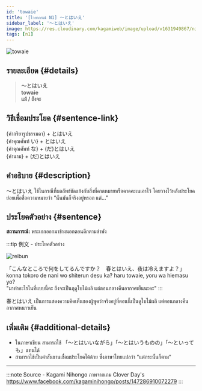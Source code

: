 ```yaml
---
id: 'towaie'
title: '[ไวยากรณ์ N1] 〜とはいえ'
sidebar_label: '〜とはいえ'
image: https://res.cloudinary.com/kagamiweb/image/upload/v1631949867/nihongo/grammar/n1/reibun/towaie.jpg
tags: [n1]
---
```


![towaie](https://res.cloudinary.com/kagamiweb/image/upload/v1631718085/nihongo/grammar/n1/towaie.png)

## รายละเอียด {#details}

> **〜とはいえ**  
> **towaie**  
> **แม้ / ถึงจะ**

## วิธีเชื่อมประโยค {#sentence-link}

{คำกริยารูปธรรมดา} + とはいえ  
{คำคุณศัพท์ い} + とはいえ  
{คำคุณศัพท์ な} + (だ)とはいえ  
{คำนาม} + (だ)とはいえ

## คำอธิบาย {#description}

〜とはいえ ใช้ในกรณีที่ผลลัพธ์ขัดแย้งกับสิ่งที่คาดหมายหรือคาดคะเนเอาไว้ โดยวางไว้หลังประโยคย่อยเพื่อสื่อความหมายว่า “นั่นมันก็จริงอยู่หรอก แต่..."

## ประโยคตัวอย่าง {#sentence}

**สถานการณ์:** พระเอกออกมาข้างนอกตอนดึกตามลำพัง

:::tip 例文 - ประโยคตัวอย่าง

![reibun](https://res.cloudinary.com/kagamiweb/image/upload/v1631949867/nihongo/grammar/n1/reibun/towaie.jpg)

「こんなところで何をしてるんですか？　春とはいえ、夜は冷えますよ？」  
konna tokoro de nani wo shiterun desu ka? haru towaie, yoru wa hiemasu yo?  
"มาทำอะไรในที่แบบนี้คะ ถึงจะเป็นฤดูใบไม้ผลิ แต่ตอนกลางคืนอากาศเย็นนะคะ"
:::

春とはいえ เป็นการแสดงความคิดเห็นของผู้พูดว่าจริงอยู่ที่ตอนนี้เป็นดูใบไม้ผลิ แต่ตอนกลางคืนอากาศหนาวเย็น

## เพิ่มเติม {#additional-details}

- ในภาษาเขียน สามารถใช้ 「〜とはいいながら」「〜とはいうものの」「〜といっても」แทนได้
- สามารถใช้เป็นคำสันธานเชื่อมประโยคได้ด้วย ซึ่งภาษาไทยแปลว่า "แต่กระนั้นก็ตาม"

---
:::note Source - Kagami Nihongo
ภาพจากเกม Clover Day's  
https://www.facebook.com/kagaminihongo/posts/147286910072279
:::